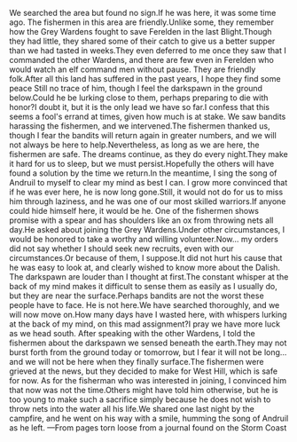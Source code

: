 We searched the area but found no sign.If he was here, it was some time ago.
The fishermen in this area are friendly.Unlike some, they remember how the Grey Wardens fought to save Ferelden in the last Blight.Though they had little, they shared some of their catch to give us a better supper than we had tasted in weeks.They even deferred to me once they saw that I commanded the other Wardens, and there are few even in Ferelden who would watch an elf command men without pause.
They are friendly folk.After all this land has suffered in the past years, I hope they find some peace
Still no trace of him, though I feel the darkspawn in the ground below.Could he be lurking close to them, perhaps preparing to die with honor?I doubt it, but it is the only lead we have so far.I confess that this seems a fool's errand at times, given how much is at stake.
We saw bandits harassing the fishermen, and we intervened.The fishermen thanked us, though I fear the bandits will return again in greater numbers, and we will not always be here to help.Nevertheless, as long as we are here, the fishermen are safe.
The dreams continue, as they do every night.They make it hard for us to sleep, but we must persist.Hopefully the others will have found a solution by the time we return.In the meantime, I sing the song of Andruil to myself to clear my mind as best I can.
I grow more convinced that if he was ever here, he is now long gone.Still, it would not do for us to miss him through laziness, and he was one of our most skilled warriors.If anyone could hide himself here, it would be he.
One of the fishermen shows promise with a spear and has shoulders like an ox from throwing nets all day.He asked about joining the Grey Wardens.Under other circumstances, I would be honored to take a worthy and willing volunteer.Now... my orders did not say whether I should seek new recruits, even with our circumstances.Or because of them, I suppose.It did not hurt his cause that he was easy to look at, and clearly wished to know more about the Dalish.
The darkspawn are louder than I thought at first.The constant whisper at the back of my mind makes it difficult to sense them as easily as I usually do, but they are near the surface.Perhaps bandits are not the worst these people have to face.
He is not here.We have searched thoroughly, and we will now move on.How many days have I wasted here, with whispers lurking at the back of my mind, on this mad assignment?I pray we have more luck as we head south.
After speaking with the other Wardens, I told the fishermen about the darkspawn we sensed beneath the earth.They may not burst forth from the ground today or tomorrow, but I fear it will not be long... and we will not be here when they finally surface.The fishermen were grieved at the news, but they decided to make for West Hill, which is safe for now.
As for the fisherman who was interested in joining, I convinced him that now was not the time.Others might have told him otherwise, but he is too young to make such a sacrifice simply because he does not wish to throw nets into the water all his life.We shared one last night by the campfire, and he went on his way with a smile, humming the song of Andruil as he left.
—From pages torn loose from a journal found on the Storm Coast